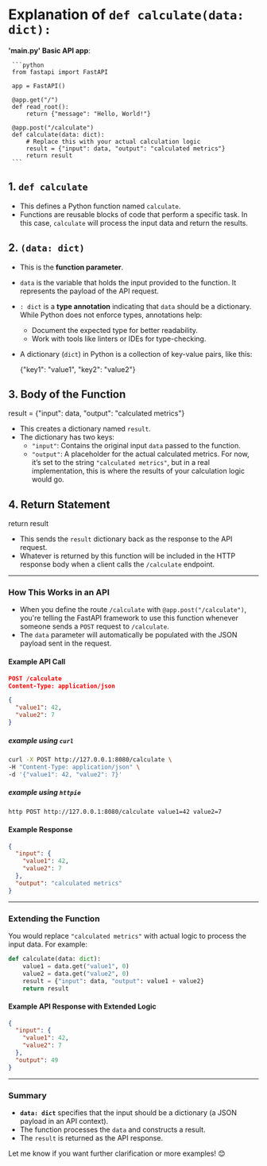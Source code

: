 # **Explanation of `def calculate(data: dict):`**

**'main.py' Basic API app**:

     ```python
     from fastapi import FastAPI

     app = FastAPI()

     @app.get("/")
     def read_root():
         return {"message": "Hello, World!"}

     @app.post("/calculate")
     def calculate(data: dict):
         # Replace this with your actual calculation logic
         result = {"input": data, "output": "calculated metrics"}
         return result
     ```

## 1. **`def calculate`**

- This defines a Python function named `calculate`.
- Functions are reusable blocks of code that perform a specific task. In this case, `calculate` will process the input data and return the results.

## 2. **`(data: dict)`**

- This is the **function parameter**.
- `data` is the variable that holds the input provided to the function. It represents the payload of the API request.
- `: dict` is a **type annotation** indicating that `data` should be a dictionary. While Python does not enforce types, annotations help:
  - Document the expected type for better readability.
  - Work with tools like linters or IDEs for type-checking.
- A dictionary (`dict`) in Python is a collection of key-value pairs, like this:

  {"key1": "value1", "key2": "value2"}

## 3. **Body of the Function**  

  result = {"input": data, "output": "calculated metrics"}

- This creates a dictionary named `result`.
- The dictionary has two keys:
  - `"input"`: Contains the original input `data` passed to the function.
  - `"output"`: A placeholder for the actual calculated metrics. For now, it’s set to the string `"calculated metrics"`, but in a real implementation, this is where the results of your calculation logic would go.

## 4. **Return Statement**

   return result

- This sends the `result` dictionary back as the response to the API request.
- Whatever is returned by this function will be included in the HTTP response body when a client calls the `/calculate` endpoint.

---

### **How This Works in an API**

- When you define the route `/calculate` with `@app.post("/calculate")`, you're telling the FastAPI framework to use this function whenever someone sends a `POST` request to `/calculate`.
- The `data` parameter will automatically be populated with the JSON payload sent in the request.

#### Example API Call

```json
POST /calculate
Content-Type: application/json

{
  "value1": 42,
  "value2": 7
}
```  

##### example using `curl`  

```bash
curl -X POST http://127.0.0.1:8080/calculate \
-H "Content-Type: application/json" \
-d '{"value1": 42, "value2": 7}'
```

##### example using `httpie`

```bash
http POST http://127.0.0.1:8080/calculate value1=42 value2=7
```

#### Example Response

```json
{
  "input": {
    "value1": 42,
    "value2": 7
  },
  "output": "calculated metrics"
}
```

---

### **Extending the Function**

You would replace `"calculated metrics"` with actual logic to process the input data. For example:

```python
def calculate(data: dict):
    value1 = data.get("value1", 0)
    value2 = data.get("value2", 0)
    result = {"input": data, "output": value1 + value2}
    return result
```

#### Example API Response with Extended Logic

```json
{
  "input": {
    "value1": 42,
    "value2": 7
  },
  "output": 49
}
```

---

### Summary

- **`data: dict`** specifies that the input should be a dictionary (a JSON payload in an API context).
- The function processes the `data` and constructs a result.
- The `result` is returned as the API response.

Let me know if you want further clarification or more examples! 😊
